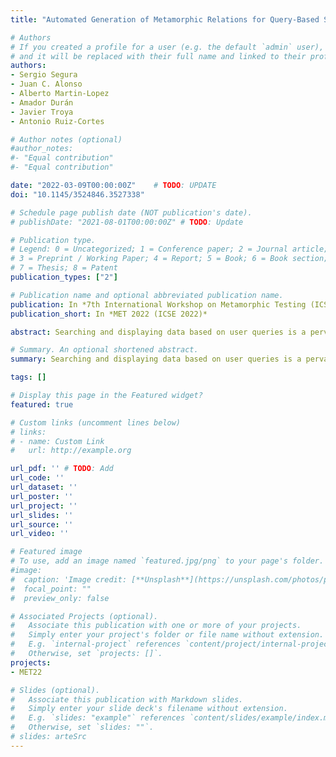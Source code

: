 ```yaml
---
title: "Automated Generation of Metamorphic Relations for Query-Based Systems"

# Authors
# If you created a profile for a user (e.g. the default `admin` user), write the username (folder name) here 
# and it will be replaced with their full name and linked to their profile.
authors:
- Sergio Segura
- Juan C. Alonso
- Alberto Martin-Lopez
- Amador Durán
- Javier Troya
- Antonio Ruiz-Cortes

# Author notes (optional)
#author_notes:
#- "Equal contribution"
#- "Equal contribution"

date: "2022-03-09T00:00:00Z"    # TODO: UPDATE
doi: "10.1145/3524846.3527338"

# Schedule page publish date (NOT publication's date).
# publishDate: "2021-08-01T00:00:00Z" # TODO: Update

# Publication type.
# Legend: 0 = Uncategorized; 1 = Conference paper; 2 = Journal article;
# 3 = Preprint / Working Paper; 4 = Report; 5 = Book; 6 = Book section;
# 7 = Thesis; 8 = Patent
publication_types: ["2"]

# Publication name and optional abbreviated publication name.
publication: In *7th International Workshop on Metamorphic Testing (ICSE MET’22)*
publication_short: In *MET 2022 (ICSE 2022)*

abstract: Searching and displaying data based on user queries is a pervasive feature of most software applications such as information systems, web portals, and web APIs. The large volume of data managed by these types of systems, henceforth called query-based systems (QBSs), makes them extremely hard to test due to the difficulty to assess whether the output of a query is correct, the so-called test oracle problem. Metamorphic testing has proved to be a very effective approach to alleviate the oracle problem in QBSs, by exploiting the relations among multiple executions of the QBS under test, socalled metamorphic relations (MRs). However, the identification of MRs mostly remains a manual and creative task, limiting the applicability of the approach. In this paper, we propose a method for the automated generation of MRs in QBSs starting from a lightweight specification of the query parameters of the system. Evaluation results show that hundreds of MRs can be automatically identified in real-world systems like IMDb, SkyScanner, or YouTube in just a few seconds.

# Summary. An optional shortened abstract.
summary: Searching and displaying data based on user queries is a pervasive feature of most software applications such as information systems, web portals, and web APIs. The large volume of data managed by these types of systems, henceforth called query-based systems (QBSs), makes them extremely hard to test due to the difficulty to assess whether the output of a query is correct, the so-called test oracle problem. Metamorphic testing has proved to be a very effective approach to alleviate the oracle problem in QBSs, by exploiting the relations among multiple executions of the QBS under test, socalled metamorphic relations (MRs). However, the identification of MRs mostly remains a manual and creative task, limiting the applicability of the approach. In this paper, we propose a method for the automated generation of MRs in QBSs starting from a lightweight specification of the query parameters of the system. Evaluation results show that hundreds of MRs can be automatically identified in real-world systems like IMDb, SkyScanner, or YouTube in just a few seconds.

tags: []

# Display this page in the Featured widget?
featured: true

# Custom links (uncomment lines below)
# links:
# - name: Custom Link
#   url: http://example.org

url_pdf: '' # TODO: Add
url_code: ''
url_dataset: ''
url_poster: ''
url_project: ''
url_slides: ''
url_source: ''
url_video: ''

# Featured image
# To use, add an image named `featured.jpg/png` to your page's folder. 
#image:
#  caption: 'Image credit: [**Unsplash**](https://unsplash.com/photos/pLCdAaMFLTE)'
#  focal_point: ""
#  preview_only: false

# Associated Projects (optional).
#   Associate this publication with one or more of your projects.
#   Simply enter your project's folder or file name without extension.
#   E.g. `internal-project` references `content/project/internal-project/index.md`.
#   Otherwise, set `projects: []`.
projects:
- MET22

# Slides (optional).
#   Associate this publication with Markdown slides.
#   Simply enter your slide deck's filename without extension.
#   E.g. `slides: "example"` references `content/slides/example/index.md`.
#   Otherwise, set `slides: ""`.
# slides: arteSrc
---
```

